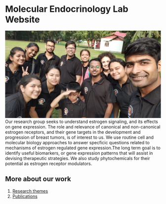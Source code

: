 # Molecular Endocrinology Lab Website
![Research Group](IMG-20191117-WA0015.png)
Our research group seeks to understand estrogen signaling, and its effects on gene expression. The role and relevance of canonical and non-canonical estrogen receptors, and their gene targets in the development and progression of breast tumors, is of interest to us. We use routine cell and molecular biology approaches to answer specficic questions related to mechanisms of estrogen regulated gene expression.The long term goal is to identify useful biomarkers, or gene expression patterns that will assist in devising therapeutic strategies. We also study phytochemicals for their potential as estrogen receptor modulators.     

## More about our work
1. [Research themes](./themes)
2. [Publications](./publications.md)
